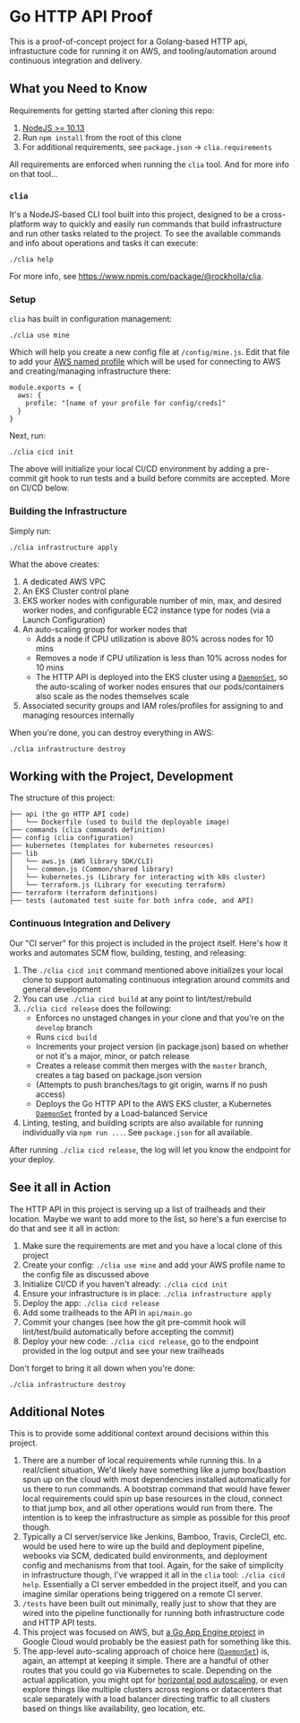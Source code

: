 # Go HTTP API Proof

This is a proof-of-concept project for a Golang-based HTTP api, infrastucture code for running it on AWS, and tooling/automation around continuous integration and delivery.

## What you Need to Know

Requirements for getting started after cloning this repo:

1. [NodeJS >= 10.13](https://github.com/nodenv/nodenv)
2. Run `npm install` from the root of this clone
3. For additional requirements, see `package.json` -> `clia.requirements`

All requirements are enforced when running the `clia` tool. And for more info on that tool...

### `clia`

It's a NodeJS-based CLI tool built into this project, designed to be a cross-platform way to quickly and easily run commands that build infrastructure and run other tasks related to the project. To see the available commands and info about operations and tasks it can execute:

```
./clia help
```

For more info, see https://www.npmjs.com/package/@rockholla/clia.

### Setup

`clia` has built in configuration management:

```
./clia use mine
```

Which will help you create a new config file at `/config/mine.js`. Edit that file to add your [AWS named profile](https://docs.aws.amazon.com/cli/latest/userguide/cli-multiple-profiles.html) which will be used for connecting to AWS and creating/managing infrastructure there:

```
module.exports = {
  aws: {
    profile: "[name of your profile for config/creds]"
  }
}
```

Next, run:

```
./clia cicd init
```

The above will initialize your local CI/CD environment by adding a pre-commit git hook to run tests and a build before commits are accepted. More on CI/CD below.

### Building the Infrastructure

Simply run:

```
./clia infrastructure apply
```

What the above creates:

1. A dedicated AWS VPC
2. An EKS Cluster control plane
3. EKS worker nodes with configurable number of min, max, and desired worker nodes, and configurable EC2 instance type for nodes (via a Launch Configuration)
4. An auto-scaling group for worker nodes that
    * Adds a node if CPU utilization is above 80% across nodes for 10 mins
    * Removes a node if CPU utilization is less than 10% across nodes for 10 mins
    * The HTTP API is deployed into the EKS cluster using a [`DaemonSet`](https://kubernetes.io/docs/concepts/workloads/controllers/daemonset/), so the auto-scaling of worker nodes ensures that our pods/containers also scale as the nodes themselves scale
4. Associated security groups and IAM roles/profiles for assigning to and managing resources internally

When you're done, you can destroy everything in AWS:

```
./clia infrastructure destroy
```

## Working with the Project, Development

The structure of this project:

```
├── api (the go HTTP API code)
|   └── Dockerfile (used to build the deployable image)
├── commands (clia commands definition)
├── config (clia configuration)
├── kubernetes (templates for kubernetes resources)
├── lib
│   └── aws.js (AWS library SDK/CLI)
│   └── common.js (Common/shared library)
│   └── kubernetes.js (Library for interacting with k8s cluster)
│   └── terraform.js (Library for executing terraform)
├── terraform (terraform definitions)
├── tests (automated test suite for both infra code, and API)
```

### Continuous Integration and Delivery

Our "CI server" for this project is included in the project itself. Here's how it works and automates SCM flow, building, testing, and releasing:

1. The `./clia cicd init` command mentioned above initializes your local clone to support automating continuous integration around commits and general development
2. You can use `./clia cicd build` at any point to lint/test/rebuild
3. `./clia cicd release` does the following:
    * Enforces no unstaged changes in your clone and that you're on the `develop` branch
    * Runs `cicd build`
    * Increments your project version (in package.json) based on whether or not it's a major, minor, or patch release
    * Creates a release commit then merges with the `master` branch, creates a tag based on package.json version
    * (Attempts to push branches/tags to git origin, warns if no push access)
    * Deploys the Go HTTP API to the AWS EKS cluster, a Kubernetes [`DaemonSet`](https://kubernetes.io/docs/concepts/workloads/controllers/daemonset/) fronted by a Load-balanced Service
4. Linting, testing, and building scripts are also available for running individually via `npm run ...`. See `package.json` for all available.

After running `./clia cicd release`, the log will let you know the endpoint for your deploy.

## See it all in Action

The HTTP API in this project is serving up a list of trailheads and their location. Maybe we want to add more to the list, so here's a fun exercise to do that and see it all in action:

1. Make sure the requirements are met and you have a local clone of this project
2. Create your config: `./clia use mine` and add your AWS profile name to the config file as discussed above
3. Initialize CI/CD if you haven't already: `./clia cicd init`
4. Ensure your infrastructure is in place: `./clia infrastructure apply`
5. Deploy the app: `./clia cicd release`
6. Add some trailheads to the API in `api/main.go`
7. Commit your changes (see how the git pre-commit hook will lint/test/build automatically before accepting the commit)
8. Deploy your new code: `./clia cicd release`, go to the endpoint provided in the log output and see your new trailheads

Don't forget to bring it all down when you're done:

```
./clia infrastructure destroy
```

## Additional Notes

This is to provide some additional context around decisions within this project.

1. There are a number of local requirements while running this. In a real/client situation, We'd likely have something like a jump box/bastion spun up on the cloud with most dependencies installed automatically for us there to run commands. A bootstrap command that would have fewer local requirements could spin up base resources in the cloud, connect to that jump box, and all other operations would run from there. The intention is to keep the infrastructure as simple as possible for this proof though.
2. Typically a CI server/service like Jenkins, Bamboo, Travis, CircleCI, etc. would be used here to wire up the build and deployment pipeline, webooks via SCM, dedicated build environments, and deployment config and mechanisms from that tool. Again, for the sake of simplicity in infrastructure though, I've wrapped it all in the `clia` tool: `./clia cicd help`. Essentially a CI server embedded in the project itself, and you can imagine similar operations being triggered on a remote CI server.
3. `/tests` have been built out minimally, really just to show that they are wired into the pipeline functionally for running both infrastructure code and HTTP API tests.
3. This project was focused on AWS, but [a Go App Engine project](https://cloud.google.com/appengine/docs/standard/go/quickstart) in Google Cloud would probably be the easiest path for something like this.
4. The app-level auto-scaling approach of choice here ([`DaemonSet`](https://kubernetes.io/docs/concepts/workloads/controllers/daemonset/)) is, again, an attempt at keeping it simple. There are a handful of other routes that you could go via Kubernetes to scale. Depending on the actual application, you might opt for [horizontal pod autoscaling](https://kubernetes.io/docs/tasks/run-application/horizontal-pod-autoscale/), or even explore things like multiple clusters across regions or datacenters that scale separately with a load balancer directing traffic to all clusters based on things like availability, geo location, etc.
